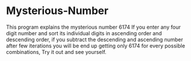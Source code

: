 # Mysterious-Number
This program explains the mysterious number 6174
If you enter any four digit number and sort its individual digits in ascending order and descending order,
if you subtract the descending and ascending number after few iterations you will be end up getting only 6174 for every possible combinations,
Try it out and see yourself.
